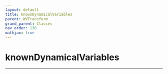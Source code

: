 ```yaml
---
layout: default
title: knownDynamicalVariables
parent: WVTransform
grand_parent: Classes
nav_order: 138
mathjax: true
---
```


#  knownDynamicalVariables




---

